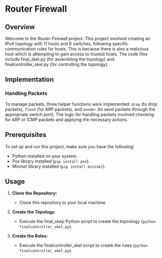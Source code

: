 # Router Firewall

## Overview

Welcome to the *Router Firewall*  project. This project involved creating an IPv4 topology with 11 hosts and 6 switches, following specific communication rules for hosts. This is because there is also a malicious host which is attempting to gain access to trusted hosts. The code files include final_skel.py (for assembling the topology) and finalcontroller_skel.py (for controlling the topology).

## Implementation

### Handling Packets

To manage packets, three helper functions were implemented: `drop` (to drop packets), `flood` (for ARP packets), and `sender` (to send packets through the appropriate switch port). The logic for handling packets involved checking for ARP or ICMP packets and applying the necessary actions.

## Prerequisites

To set up and run this project, make sure you have the following:

- Python installed on your system.
- Pox library installed (`pip install pox`).
- Mininet library installed (`pip install mininet`).

## Usage

1. **Clone the Repository:**
   - Clone this repository to your local machine.

2. **Create the Topology:**
   - Execute the final_skep Python script to create the topoology (`python finalcontroller_skel.py`).

3. **Create the Rules:**
   - Execute the finalcontroller_skel  script to create the rules (`python finalcontroller_skel.py`).
